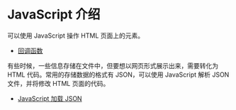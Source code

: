 # JavaScript 介绍

可以使用 JavaScript 操作 HTML 页面上的元素。

- [回调函数](./callback/)

有些时候，一些信息存储在文件中，但要想以网页形式展示出来，需要转化为 HTML 代码。常用的存储数据的格式有 JSON，可以使用 JavaScript 解析 JSON 文件，并将修改 HTML 页面的代码。

- [JavaScript 加载 JSON](./load-json/)
